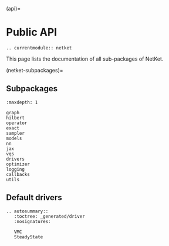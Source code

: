 (api)=

# Public API

```{eval-rst}
.. currentmodule:: netket

```

This page lists the documentation of all sub-packages of NetKet.

(netket-subpackages)=

## Subpackages

```{toctree}
:maxdepth: 1

graph
hilbert
operator
exact
sampler
models
nn
jax
vqs
drivers
optimizer
logging
callbacks
utils

```

## Default drivers

```{eval-rst}
.. autosummary::
   :toctree: _generated/driver
   :nosignatures:

   VMC
   SteadyState

```